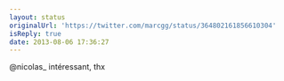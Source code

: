 ```yaml
---
layout: status
originalUrl: 'https://twitter.com/marcgg/status/364802161856610304'
isReply: true
date: 2013-08-06 17:36:27
---
```


@nicolas_ intéressant, thx
